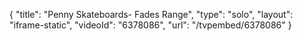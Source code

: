 {
    "title": "Penny Skateboards-  Fades Range",
    "type": "solo",
    "layout": "iframe-static",
    "videoId": "6378086",
    "url": "\/tvpembed\/6378086"
}